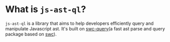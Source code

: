 # What is `js-ast-ql`?

`js-ast-ql` is a library that aims to help developers efficiently query and manipulate Javascript ast. It's built on [swc-query](https://github.com/sun0day/swc-query)(a fast ast parse and query package based on [swc](https://swc.rs/docs/getting-started)).
